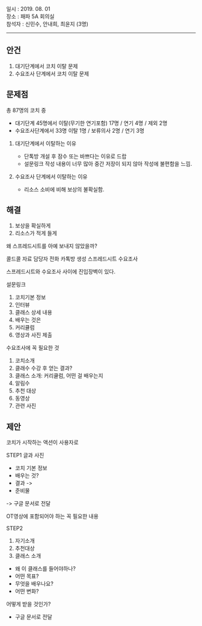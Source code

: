 일시 : 2019. 08. 01  
장소 : 패파 5A 회의실  
참석자 : 신민수, 안내희, 최윤지 (3명)

----------

## 안건  
  
1. 대기단계에서 코치 이탈 문제 
2. 수요조사 단계에서 코치 이탈 문제 

## 문제점  

총 87명의 코치 중 
 - 대기단계 45명에서 이탈(무기한 연기포함) 17명 / 연기 4명 / 제외 2명
 - 수요조사단계에서 33명 이탈 1명 / 보류의사 2명 / 연기 3명 

1. 대기단계에서 이탈하는 이유 
   - 단톡방 개설 후 잠수 또는 바쁘다는 이유로 드랍  
   - 설문링크 작성 내용이 너무 많아 중간 저장이 되지 않아 작성에 불편함을 느낌. 
   
2. 수요조사 단계에서 이탈하는 이유 
   - 리소스 소비에 비해 보상의 불확실함. 
   
## 해결 

1. 보상을 확실하게 
2. 리소스가 적게 들게 



왜 스프레드시트를 아예 보내지 않았을까? 

콜드콜 
자료 
담당자 전화
카톡방 생성
스프레드시트
수요조사

스프레드시트와 수요조사 사이에 진입장벽이 있다. 

설문링크 
1. 코치기본 정보 
2. 인터뷰 
3. 클래스 상세 내용
4. 배우는 것은 
5. 커리큘럼
6. 영상과 사진 제출 


수요조사에 꼭 필요한 것 
1. 코치소개 
2. 클래수 수강 후 얻는 결과? 
3. 클래스 소개: 커리큘럼, 어떤 걸 배우는지  
4. 알림수 
5. 추천 대상  
6. 동영상
7. 관련 사진 


## 제안 

코치가 시작하는 액션이 사용자로 

STEP1
글과 사진  
- 코치 기본 정보 
- 배우는 것? 
- 결과 ->  
- 준비물 

-> 구글 문서로 전달 


OT영상에 포함되어야 하는 꼭 필요한 내용 

STEP2

1. 자기소개 
2. 추천대상
3. 클래스 소개 
- 왜 이 클래스를 들어야하나? 
- 어떤 목표?
- 무엇을 배우나요?
- 어떤 변화?

어떻게 받을 것인가? 

- 구글 문서로 전달 
     
